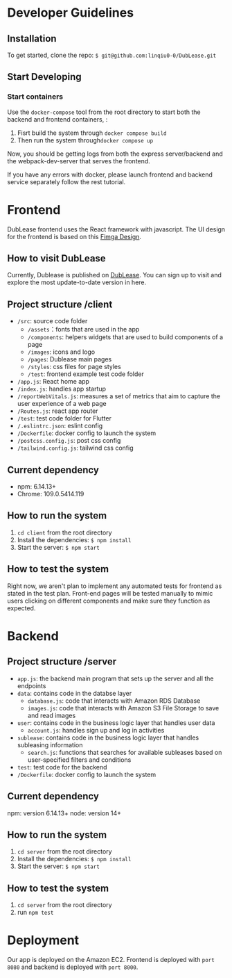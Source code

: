 # Developer Guidelines

## Installation

To get started, clone the repo:
`$ git@github.com:linqiu0-0/DubLease.git`

## Start Developing
### Start containers
Use the `docker-compose` tool from the root directory to start both the backend and frontend containers, :
1. Fisrt build the system through `docker compose build `
2. Then run the system through`docker compose up`
   
Now, you should be getting logs from both the express server/backend and the webpack-dev-server that serves the frontend.

If you have any errors with docker, please launch frontend and backend service separately follow the rest tutorial.

# Frontend
DubLease frontend uses the React framework with javascript. 
The UI design for the frontend is based on this [Fimga Design](https://www.figma.com/file/8Ivetl62l7CELx0hTaaq1N/Dub-Lease?node-id=0%3A1&t=QWbdjKd0nRIM1hva-1).

## How to visit DubLease
Currently, Dublease is published on  [DubLease]( http://52.38.78.226:8080/
). You can sign up to visit and explore 
the most update-to-date version in here. 

## Project structure /client
- `/src`: source code folder
    - `/assets`：fonts that are used in the app
    - `/components`: helpers widgets that are used to build components of a page
    - `/images`: icons and logo
    - `/pages`: Dublease main pages
    - `/styles`: css files for page styles
    - `/test`: frontend example test code folder 
- `/app.js`: React home app
- `/index.js`: handles app startup
- `/reportWebVitals.js`:  measures a set of metrics that aim to capture the user experience of a web page
- `/Routes.js`: react app router
- `/test`: test code folder for Flutter
- `/.eslintrc.json`: eslint config
- `/Dockerfile`: docker config to launch the system
- `/postcss.config.js`: post css config
- `/tailwind.config.js`: tailwind css config

## Current dependency
- npm: 6.14.13+
- Chrome: 109.0.5414.119


## How to run the system
1. `cd client` from the root directory
2. Install the dependencies: `$ npm install`
2. Start the server: `$ npm start`

## How to test the system
Right now, we aren't plan to implement any automated tests 
for frontend as stated in the test plan. Front-end pages will be tested manually to mimic 
users clicking on different components and make sure they 
function as expected.

# Backend

## Project structure /server
- `app.js`: the backend main program that sets up the server and all the endpoints
- `data`: contains code in the databse layer
   - `database.js`: code that interacts with Amazon RDS Database
   - `images.js`: code that interacts with Amazon S3 File Storage to save and read images
- `user`: contains code in the business logic layer that handles user data
   - `account.js`: handles sign up and log in activities
- `sublease`: contains code in the business logic layer that handles subleasing information
   - `search.js`: functions that searches for available subleases based on user-specified filters and conditions
- `test`: test code for the backend
- `/Dockerfile`: docker config to launch the system

## Current dependency
npm: version 6.14.13+
node: version 14+

## How to run the system
1. `cd server` from the root directory
2. Install the dependencies: `$ npm install`
2. Start the server: `$ npm start`

## How to test the system
1. `cd server` from the root directory
2. run `npm test`

# Deployment
Our app is deployed on the Amazon EC2. Frontend is deployed with `port 8080` 
and backend is deployed with `port 8000`.















